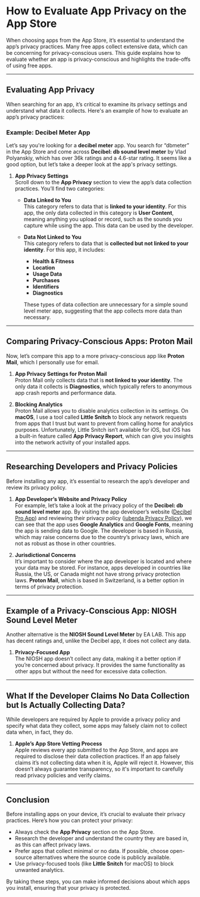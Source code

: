 # How to Evaluate App Privacy on the App Store

When choosing apps from the App Store, it’s essential to understand the app’s privacy practices. Many free apps collect extensive data, which can be concerning for privacy-conscious users. This guide explains how to evaluate whether an app is privacy-conscious and highlights the trade-offs of using free apps.

---

## Evaluating App Privacy

When searching for an app, it’s critical to examine its privacy settings and understand what data it collects. Here's an example of how to evaluate an app’s privacy practices:

### Example: Decibel Meter App

Let’s say you're looking for a **decibel meter** app. You search for “dbmeter” in the App Store and come across **Decibel: db sound level meter** by Vlad Polyanskiy, which has over 36k ratings and a 4.6-star rating. It seems like a good option, but let’s take a deeper look at the app's privacy settings.

1. **App Privacy Settings**  
   Scroll down to the **App Privacy** section to view the app’s data collection practices. You’ll find two categories:
   
   - **Data Linked to You**  
     This category refers to data that is **linked to your identity**. For this app, the only data collected in this category is **User Content**, meaning anything you upload or record, such as the sounds you capture while using the app. This data can be used by the developer.

   - **Data Not Linked to You**  
     This category refers to data that is **collected but not linked to your identity**. For this app, it includes:
     - **Health & Fitness**
     - **Location**
     - **Usage Data**
     - **Purchases**
     - **Identifiers**
     - **Diagnostics**

     These types of data collection are unnecessary for a simple sound level meter app, suggesting that the app collects more data than necessary.

---

## Comparing Privacy-Conscious Apps: Proton Mail

Now, let’s compare this app to a more privacy-conscious app like **Proton Mail**, which I personally use for email.

1. **App Privacy Settings for Proton Mail**  
   Proton Mail only collects data that is **not linked to your identity**. The only data it collects is **Diagnostics**, which typically refers to anonymous app crash reports and performance data.

2. **Blocking Analytics**  
   Proton Mail allows you to disable analytics collection in its settings. On **macOS**, I use a tool called **Little Snitch** to block any network requests from apps that I trust but want to prevent from calling home for analytics purposes. Unfortunately, Little Snitch isn’t available for iOS, but iOS has a built-in feature called **App Privacy Report**, which can give you insights into the network activity of your installed apps.

---

## Researching Developers and Privacy Policies

Before installing any app, it’s essential to research the app’s developer and review its privacy policy.

1. **App Developer’s Website and Privacy Policy**  
   For example, let’s take a look at the privacy policy of the **Decibel: db sound level meter** app. By visiting the app developer’s website ([Decibel Pro App](https://decibelpro.app/)) and reviewing their privacy policy ([iubenda Privacy Policy](https://iubenda.com/privacy-policy/35911130)), we can see that the app uses **Google Analytics** and **Google Fonts**, meaning the app is sending data to Google. The developer is based in Russia, which may raise concerns due to the country’s privacy laws, which are not as robust as those in other countries.

2. **Jurisdictional Concerns**  
   It’s important to consider where the app developer is located and where your data may be stored. For instance, apps developed in countries like Russia, the US, or Canada might not have strong privacy protection laws. **Proton Mail**, which is based in Switzerland, is a better option in terms of privacy protection.

---

## Example of a Privacy-Conscious App: NIOSH Sound Level Meter

Another alternative is the **NIOSH Sound Level Meter** by EA LAB. This app has decent ratings and, unlike the Decibel app, it does not collect any data.

1. **Privacy-Focused App**  
   The NIOSH app doesn’t collect any data, making it a better option if you’re concerned about privacy. It provides the same functionality as other apps but without the need for excessive data collection.

---

## What If the Developer Claims No Data Collection but Is Actually Collecting Data?

While developers are required by Apple to provide a privacy policy and specify what data they collect, some apps may falsely claim not to collect data when, in fact, they do. 

1. **Apple’s App Store Vetting Process**  
   Apple reviews every app submitted to the App Store, and apps are required to disclose their data collection practices. If an app falsely claims it’s not collecting data when it is, Apple will reject it. However, this doesn’t always guarantee transparency, so it's important to carefully read privacy policies and verify claims.

---

## Conclusion

Before installing apps on your device, it’s crucial to evaluate their privacy practices. Here’s how you can protect your privacy:

- Always check the **App Privacy** section on the App Store.
- Research the developer and understand the country they are based in, as this can affect privacy laws.
- Prefer apps that collect minimal or no data. If possible, choose open-source alternatives where the source code is publicly available.
- Use privacy-focused tools (like **Little Snitch** for macOS) to block unwanted analytics.

By taking these steps, you can make informed decisions about which apps you install, ensuring that your privacy is protected.

